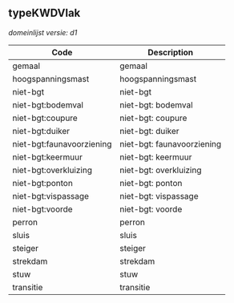 ## typeKWDVlak

*domeinlijst versie: d1* 

 |Code |Description	|
|	---	|	---	|
| gemaal | gemaal |
| hoogspanningsmast | hoogspanningsmast |
| niet-bgt | niet-bgt |
| niet-bgt:bodemval | niet-bgt: bodemval |
| niet-bgt:coupure | niet-bgt: coupure |
| niet-bgt:duiker | niet-bgt: duiker |
| niet-bgt:faunavoorziening | niet-bgt: faunavoorziening |
| niet-bgt:keermuur | niet-bgt: keermuur |
| niet-bgt:overkluizing | niet-bgt: overkluizing |
| niet-bgt:ponton | niet-bgt: ponton |
| niet-bgt:vispassage | niet-bgt: vispassage |
| niet-bgt:voorde | niet-bgt: voorde |
| perron | perron |
| sluis | sluis |
| steiger | steiger |
| strekdam | strekdam |
| stuw | stuw |
| transitie | transitie |

